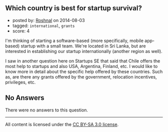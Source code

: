## Which country is best for startup survival?

- posted by: [Roshnal](https://stackexchange.com/users/872591/roshnal) on 2014-08-03
- tagged: `international`, `grants`
- score: 4

<p>I'm thinking of starting a software-based (more specifically, mobile app-based) startup with a small team. We're located in Sri Lanka, but are interested in establishing our startup internationally (another region as well).</p>

<p>I saw in another question here on Startups SE that said that Chile offers the most help to startups and also USA, Argentina, Finland, etc. I would like to know more in detail about the specific help offered by these countries. Such as, are there any grants offered by the government, relocation incentives, privileges, etc.</p>


## No Answers

There were no answers to this question.


---

All content is licensed under the [CC BY-SA 3.0 license](https://creativecommons.org/licenses/by-sa/3.0/).
